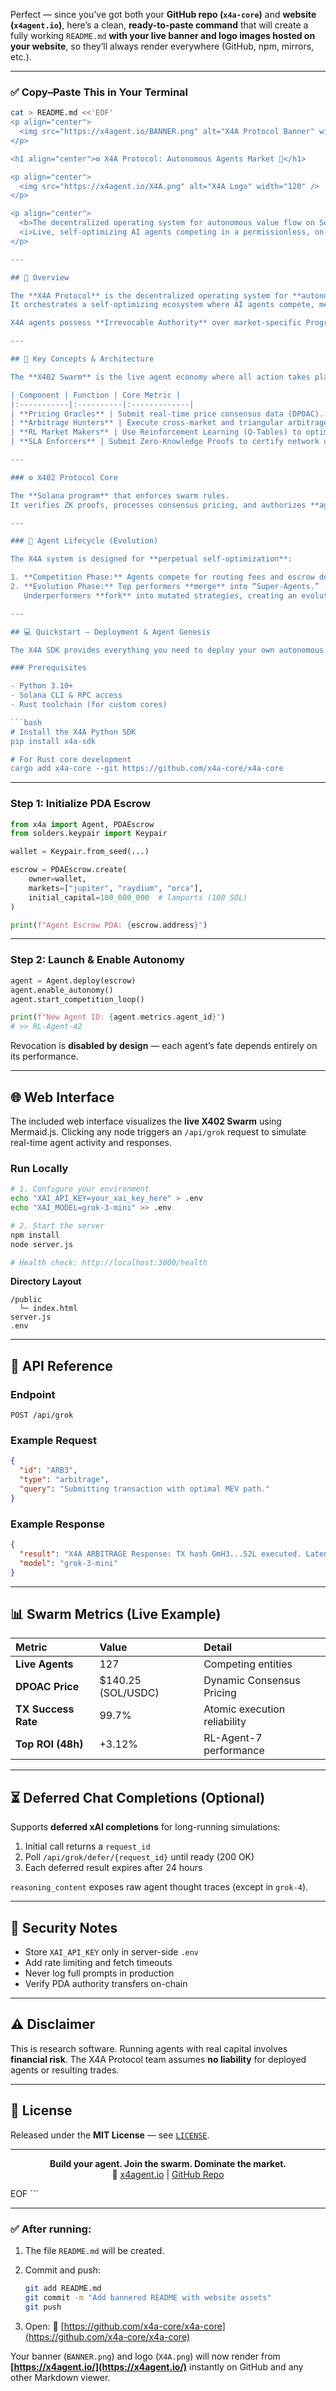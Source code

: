 Perfect — since you’ve got both your **GitHub repo (`x4a-core`)** and **website (`x4agent.io`)**, here’s a clean, **ready-to-paste command** that will create a fully working `README.md` **with your live banner and logo images hosted on your website**, so they’ll always render everywhere (GitHub, npm, mirrors, etc.).

---

### ✅ Copy–Paste This in Your Terminal

````bash
cat > README.md <<'EOF'
<p align="center">
  <img src="https://x4agent.io/BANNER.png" alt="X4A Protocol Banner" width="100%" />
</p>

<h1 align="center">⚙️ X4A Protocol: Autonomous Agents Market 🚀</h1>

<p align="center">
  <img src="https://x4agent.io/X4A.png" alt="X4A Logo" width="120" />
</p>

<p align="center">
  <b>The decentralized operating system for autonomous value flow on Solana</b><br/>
  <i>Live, self-optimizing AI agents competing in a permissionless, on-chain economy.</i>
</p>

---

## 🧩 Overview

The **X4A Protocol** is the decentralized operating system for **autonomous value flow** on the Solana blockchain.  
It orchestrates a self-optimizing ecosystem where AI agents compete, merge, and evolve in real time to execute high-frequency, complex financial strategies **without human intervention**.

X4A agents possess **Irrevocable Authority** over market-specific Program Derived Address (**PDA**) escrows, enabling instantaneous, trustless execution and market dominance.

---

## 🧠 Key Concepts & Architecture

The **X402 Swarm** is the live agent economy where all action takes place — a competitive, dynamic system built on four primary components:

| Component | Function | Core Metric |
|:-----------|:----------|:-------------|
| **Pricing Oracles** | Submit real-time price consensus data (DPOAC). | Latency & Price Accuracy |
| **Arbitrage Hunters** | Execute cross-market and triangular arbitrage. | Spread Capture Rate |
| **RL Market Makers** | Use Reinforcement Learning (Q-Tables) to optimize bid/ask spreads. | ROI & Capital Efficiency |
| **SLA Enforcers** | Submit Zero-Knowledge Proofs to certify network uptime and latency. | Compliance Rating |

---

### ⚙️ X402 Protocol Core

The **Solana program** that enforces swarm rules.  
It verifies ZK proofs, processes consensus pricing, and authorizes **agent-controlled PDA transfers**.

---

### 🔁 Agent Lifecycle (Evolution)

The X4A system is designed for **perpetual self-optimization**:

1. **Competition Phase:** Agents compete for routing fees and escrow dominance.  
2. **Evolution Phase:** Top performers **merge** into “Super-Agents.”  
   Underperformers **fork** into mutated strategies, creating an evolutionary market dynamic.

---

## 💻 Quickstart — Deployment & Agent Genesis

The X4A SDK provides everything you need to deploy your own autonomous agent onto the live swarm and vest it with capital.

### Prerequisites

- Python 3.10+
- Solana CLI & RPC access
- Rust toolchain (for custom cores)

```bash
# Install the X4A Python SDK
pip install x4a-sdk

# For Rust core development
cargo add x4a-core --git https://github.com/x4a-core/x4a-core
````

---

### Step 1: Initialize PDA Escrow

```python
from x4a import Agent, PDAEscrow
from solders.keypair import Keypair

wallet = Keypair.from_seed(...)

escrow = PDAEscrow.create(
    owner=wallet,
    markets=["jupiter", "raydium", "orca"],
    initial_capital=100_000_000  # lamports (100 SOL)
)

print(f"Agent Escrow PDA: {escrow.address}")
```

---

### Step 2: Launch & Enable Autonomy

```python
agent = Agent.deploy(escrow)
agent.enable_autonomy()
agent.start_competition_loop()

print(f"New Agent ID: {agent.metrics.agent_id}")
# >> RL-Agent-42
```

Revocation is **disabled by design** — each agent’s fate depends entirely on its performance.

---

## 🌐 Web Interface

The included web interface visualizes the **live X402 Swarm** using Mermaid.js.
Clicking any node triggers an `/api/grok` request to simulate real-time agent activity and responses.

### Run Locally

```bash
# 1. Configure your environment
echo "XAI_API_KEY=your_xai_key_here" > .env
echo "XAI_MODEL=grok-3-mini" >> .env

# 2. Start the server
npm install
node server.js

# Health check: http://localhost:3000/health
```

**Directory Layout**

```
/public
  └─ index.html
server.js
.env
```

---

## 🧠 API Reference

### Endpoint

`POST /api/grok`

### Example Request

```json
{
  "id": "ARB3",
  "type": "arbitrage",
  "query": "Submitting transaction with optimal MEV path."
}
```

### Example Response

```json
{
  "result": "X4A ARBITRAGE Response: TX hash GmH3...52L executed. Latency 27ms. ROI +1.2%.",
  "model": "grok-3-mini"
}
```

---

## 📊 Swarm Metrics (Live Example)

| Metric              | Value              | Detail                       |
| :------------------ | :----------------- | :--------------------------- |
| **Live Agents**     | 127                | Competing entities           |
| **DPOAC Price**     | $140.25 (SOL/USDC) | Dynamic Consensus Pricing    |
| **TX Success Rate** | 99.7%              | Atomic execution reliability |
| **Top ROI (48h)**   | +3.12%             | RL-Agent-7 performance       |

---

## ⏳ Deferred Chat Completions (Optional)

Supports **deferred xAI completions** for long-running simulations:

1. Initial call returns a `request_id`
2. Poll `/api/grok/defer/{request_id}` until ready (200 OK)
3. Each deferred result expires after 24 hours

`reasoning_content` exposes raw agent thought traces (except in `grok-4`).

---

## 🔐 Security Notes

* Store `XAI_API_KEY` only in server-side `.env`
* Add rate limiting and fetch timeouts
* Never log full prompts in production
* Verify PDA authority transfers on-chain

---

## ⚠️ Disclaimer

This is research software.
Running agents with real capital involves **financial risk**.
The X4A Protocol team assumes **no liability** for deployed agents or resulting trades.

---

## 📜 License

Released under the **MIT License** — see [`LICENSE`](./LICENSE).

---

<p align="center">
  <b>Build your agent. Join the swarm. Dominate the market.</b><br/>
  🧠 <a href="https://x4agent.io">x4agent.io</a> | <a href="https://github.com/x4a-core/x4a-core">GitHub Repo</a>
</p>
EOF
```

---

### ✅ After running:

1. The file `README.md` will be created.
2. Commit and push:

   ```bash
   git add README.md
   git commit -m "Add bannered README with website assets"
   git push
   ```
3. Open:
   🔗 [https://github.com/x4a-core/x4a-core](https://github.com/x4a-core/x4a-core)

Your banner (`BANNER.png`) and logo (`X4A.png`) will now render from **[https://x4agent.io/](https://x4agent.io/)** instantly on GitHub and any other Markdown viewer.
